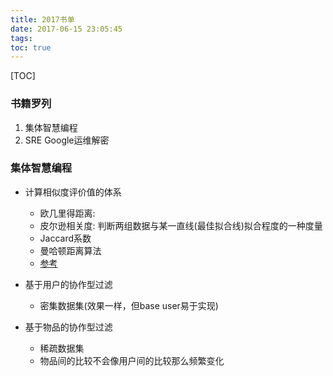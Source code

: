 ```yaml
---
title: 2017书单
date: 2017-06-15 23:05:45
tags:
toc: true
---
```


[TOC]


### 书籍罗列

1. 集体智慧编程
2. SRE Google运维解密 




### 集体智慧编程

- 计算相似度评价值的体系
    + 欧几里得距离: [](./annex/capture/欧几里得距离.png)
    + 皮尔逊相关度: 判断两组数据与某一直线(最佳拟合线)拟合程度的一种度量
    + Jaccard系数
    + 曼哈顿距离算法
    + [参考](https://en.wikipedia.org/wiki/Metric_(mathematics)#Examples)



- 基于用户的协作型过滤
    + 密集数据集(效果一样，但base user易于实现)
- 基于物品的协作型过滤
    + 稀疏数据集
    + 物品间的比较不会像用户间的比较那么频繁变化











































